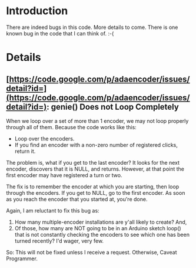 # Introduction #

There are indeed bugs in this code.  More details to come.  There is one known bug in the code that I can think of.  :-(


# Details #
## [https://code.google.com/p/adaencoder/issues/detail?id=](https://code.google.com/p/adaencoder/issues/detail?id=): genie() Does not Loop Completely ##
When we loop over a set of more than 1 encoder, we may not loop properly through all of them.  Because the code works like this:

  * Loop over the encoders.
  * If you find an encoder with a non-zero number of registered clicks, return it.

The problem is, what if you get to the last encoder?  It looks for the next encoder, discovers that it is NULL, and returns.  However, at that point the first encoder may have registered a turn or two.

The fix is to remember the encoder at which you are starting, then loop through the encoders.  If you get to NULL, go to the first encoder.  As soon as you reach the encoder that you started at, you're done.

Again, I am reluctant to fix this bug as:
  1. How many multiple-encoder installations are y'all likely to create?  And,
  1. Of those, how many are NOT going to be in an Arduino sketch loop() that is not constantly checking the encoders to see which one has been turned recently?  I'd wager, very few.

So:  This will not be fixed unless I receive a request.  Otherwise, Caveat Programmer.